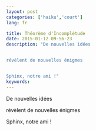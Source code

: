 ```yaml
---
layout: post
categories: ['haiku','court']
lang: fr

title: Théorème d'Incomplétude
date: 2015-01-12 09-56-23
description: "De nouvelles idées


révèlent de nouvelles énigmes


Sphinx, notre ami !"
keywords:
---
```

De nouvelles idées

révèlent de nouvelles énigmes

Sphinx, notre ami !
